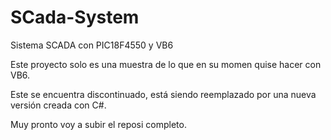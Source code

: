 # SCada-System
Sistema SCADA con PIC18F4550 y VB6

Este proyecto solo es una muestra de lo que en su momen quise hacer con VB6.

Este se encuentra discontinuado, está siendo reemplazado por una nueva versión creada con C#.

Muy pronto voy a subir el reposi  completo.
